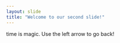 ```yaml
---
layout: slide
title: "Welcome to our second slide!"
---
```

time is magic.
Use the left arrow to go back!

